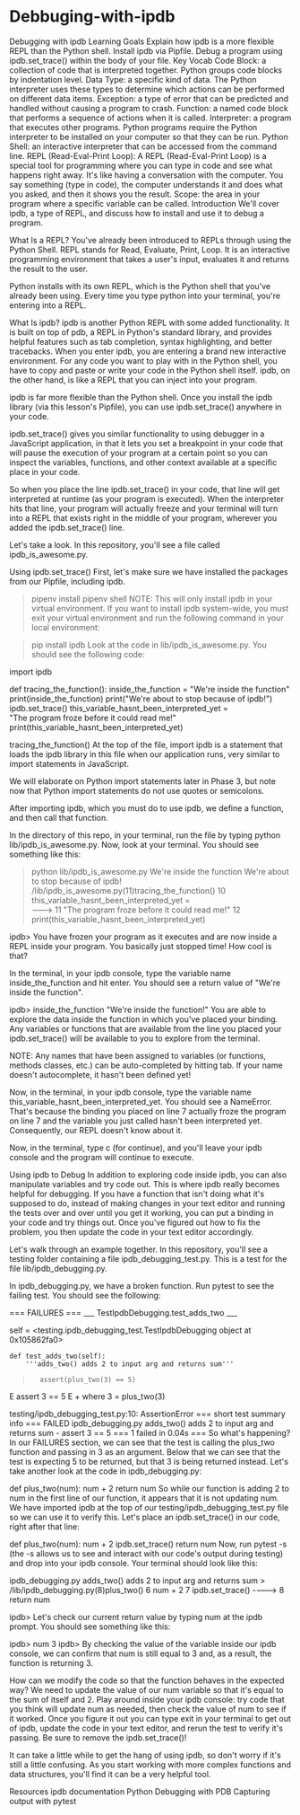 # Debbuging-with-ipdb
Debugging with ipdb
Learning Goals
Explain how ipdb is a more flexible REPL than the Python shell.
Install ipdb via Pipfile.
Debug a program using ipdb.set_trace() within the body of your file.
Key Vocab
Code Block: a collection of code that is interpreted together. Python groups code blocks by indentation level.
Data Type: a specific kind of data. The Python interpreter uses these types to determine which actions can be performed on different data items.
Exception: a type of error that can be predicted and handled without causing a program to crash.
Function: a named code block that performs a sequence of actions when it is called.
Interpreter: a program that executes other programs. Python programs require the Python interpreter to be installed on your computer so that they can be run.
Python Shell: an interactive interpreter that can be accessed from the command line.
REPL (Read-Eval-Print Loop): A REPL (Read-Eval-Print Loop) is a special tool for programming where you can type in code and see what happens right away. It's like having a conversation with the computer. You say something (type in code), the computer understands it and does what you asked, and then it shows you the result.
Scope: the area in your program where a specific variable can be called.
Introduction
We'll cover ipdb, a type of REPL, and discuss how to install and use it to debug a program.

What Is a REPL?
You've already been introduced to REPLs through using the Python Shell. REPL stands for Read, Evaluate, Print, Loop. It is an interactive programming environment that takes a user's input, evaluates it and returns the result to the user.

Python installs with its own REPL, which is the Python shell that you've already been using. Every time you type python into your terminal, you're entering into a REPL.

What Is ipdb?
ipdb is another Python REPL with some added functionality. It is built on top of pdb, a REPL in Python's standard library, and provides helpful features such as tab completion, syntax highlighting, and better tracebacks. When you enter ipdb, you are entering a brand new interactive environment. For any code you want to play with in the Python shell, you have to copy and paste or write your code in the Python shell itself. ipdb, on the other hand, is like a REPL that you can inject into your program.

ipdb is far more flexible than the Python shell. Once you install the ipdb library (via this lesson's Pipfile), you can use ipdb.set_trace() anywhere in your code.

ipdb.set_trace() gives you similar functionality to using debugger in a JavaScript application, in that it lets you set a breakpoint in your code that will pause the execution of your program at a certain point so you can inspect the variables, functions, and other context available at a specific place in your code.

So when you place the line ipdb.set_trace() in your code, that line will get interpreted at runtime (as your program is executed). When the interpreter hits that line, your program will actually freeze and your terminal will turn into a REPL that exists right in the middle of your program, wherever you added the ipdb.set_trace() line.

Let's take a look. In this repository, you'll see a file called ipdb_is_awesome.py.

Using ipdb.set_trace()
First, let's make sure we have installed the packages from our Pipfile, including ipdb.

> pipenv install
> pipenv shell
NOTE: This will only install ipdb in your virtual environment. If you want to install ipdb system-wide, you must exit your virtual environment and run the following command in your local environment:

> pip install ipdb
Look at the code in lib/ipdb_is_awesome.py. You should see the following code:

import ipdb

def tracing_the_function():
    inside_the_function = "We're inside the function"
    print(inside_the_function)
    print("We're about to stop because of ipdb!")
    ipdb.set_trace()
    this_variable_hasnt_been_interpreted_yet = \
        "The program froze before it could read me!"
    print(this_variable_hasnt_been_interpreted_yet)

tracing_the_function()
At the top of the file, import ipdb is a statement that loads the ipdb library in this file when our application runs, very similar to import statements in JavaScript.

We will elaborate on Python import statements later in Phase 3, but note now that Python import statements do not use quotes or semicolons.

After importing ipdb, which you must do to use ipdb, we define a function, and then call that function.

In the directory of this repo, in your terminal, run the file by typing python lib/ipdb_is_awesome.py. Now, look at your terminal. You should see something like this:

> python lib/ipdb_is_awesome.py
We're inside the function
We're about to stop because of ipdb!
> /lib/ipdb_is_awesome.py(11)tracing_the_function()
     10     this_variable_hasnt_been_interpreted_yet = \
---> 11         "The program froze before it could read me!"
     12     print(this_variable_hasnt_been_interpreted_yet)

ipdb>
You have frozen your program as it executes and are now inside a REPL inside your program. You basically just stopped time! How cool is that?

In the terminal, in your ipdb console, type the variable name inside_the_function and hit enter. You should see a return value of "We're inside the function".

ipdb> inside_the_function
"We're inside the function!"
You are able to explore the data inside the function in which you've placed your binding. Any variables or functions that are available from the line you placed your ipdb.set_trace() will be available to you to explore from the terminal.

NOTE: Any names that have been assigned to variables (or functions, methods classes, etc.) can be auto-completed by hitting tab. If your name doesn't autocomplete, it hasn't been defined yet!

Now, in the terminal, in your ipdb console, type the variable name this_variable_hasnt_been_interpreted_yet. You should see a NameError. That's because the binding you placed on line 7 actually froze the program on line 7 and the variable you just called hasn't been interpreted yet. Consequently, our REPL doesn't know about it.

Now, in the terminal, type c (for continue), and you'll leave your ipdb console and the program will continue to execute.

Using ipdb to Debug
In addition to exploring code inside ipdb, you can also manipulate variables and try code out. This is where ipdb really becomes helpful for debugging. If you have a function that isn't doing what it's supposed to do, instead of making changes in your text editor and running the tests over and over until you get it working, you can put a binding in your code and try things out. Once you've figured out how to fix the problem, you then update the code in your text editor accordingly.

Let's walk through an example together. In this repository, you'll see a testing folder containing a file ipdb_debugging_test.py. This is a test for the file lib/ipdb_debugging.py.

In ipdb_debugging.py, we have a broken function. Run pytest to see the failing test. You should see the following:

=== FAILURES ===
___ TestIpdbDebugging.test_adds_two ___

self = <testing.ipdb_debugging_test.TestIpdbDebugging object at 0x105862fa0>

    def test_adds_two(self):
        '''adds_two() adds 2 to input arg and returns sum'''
>       assert(plus_two(3) == 5)
E       assert 3 == 5
E        +  where 3 = plus_two(3)

testing/ipdb_debugging_test.py:10: AssertionError
=== short test summary info ===
FAILED ipdb_debugging.py adds_two() adds 2 to input arg and returns sum - assert 3 == 5
=== 1 failed in 0.04s ===
So what's happening? In our FAILURES section, we can see that the test is calling the plus_two function and passing in 3 as an argument. Below that we can see that the test is expecting 5 to be returned, but that 3 is being returned instead. Let's take another look at the code in ipdb_debugging.py:

def plus_two(num):
    num + 2
    return num
So while our function is adding 2 to num in the first line of our function, it appears that it is not updating num. We have imported ipdb at the top of our testing/ipdb_debugging_test.py file so we can use it to verify this. Let's place an ipdb.set_trace() in our code, right after that line:

def plus_two(num):
    num + 2
    ipdb.set_trace()
    return num
Now, run pytest -s (the -s allows us to see and interact with our code's output during testing) and drop into your ipdb console. Your terminal should look like this:

ipdb_debugging.py adds_two() adds 2 to input arg and returns sum > /lib/ipdb_debugging.py(8)plus_two()
      6     num + 2
      7     ipdb.set_trace()
----> 8     return num

ipdb>
Let's check our current return value by typing num at the ipdb prompt. You should see something like this:

ipdb> num
3
ipdb>
By checking the value of the variable inside our ipdb console, we can confirm that num is still equal to 3 and, as a result, the function is returning 3.

How can we modify the code so that the function behaves in the expected way? We need to update the value of our num variable so that it's equal to the sum of itself and 2. Play around inside your ipdb console: try code that you think will update num as needed, then check the value of num to see if it worked. Once you figure it out you can type exit in your terminal to get out of ipdb, update the code in your text editor, and rerun the test to verify it's passing. Be sure to remove the ipdb.set_trace()!

It can take a little while to get the hang of using ipdb, so don't worry if it's still a little confusing. As you start working with more complex functions and data structures, you'll find it can be a very helpful tool.

Resources
ipdb documentation
Python Debugging with PDB
Capturing output with pytest

